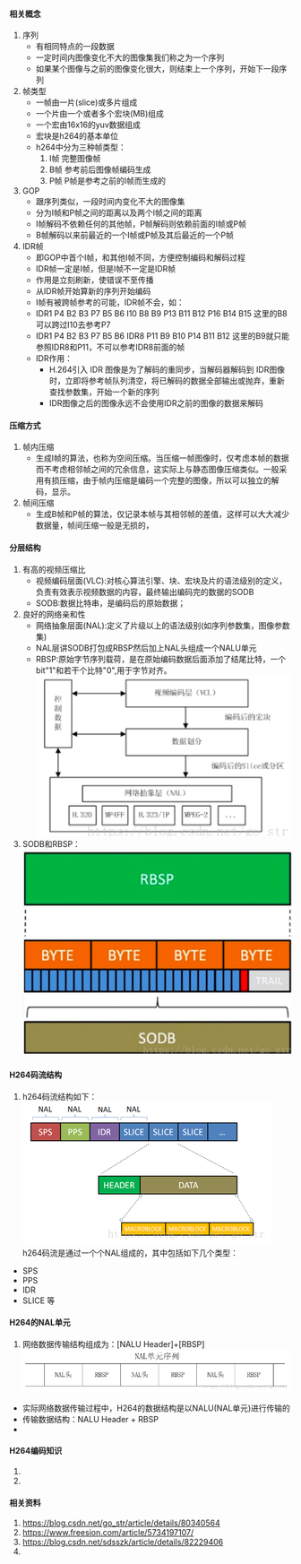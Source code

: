 #### 相关概念
1. 序列
    * 有相同特点的一段数据
    * 一定时间内图像变化不大的图像集我们称之为一个序列
    * 如果某个图像与之前的图像变化很大，则结束上一个序列，开始下一段序列
2. 帧类型
    * 一帧由一片(slice)或多片组成
    * 一个片由一个或者多个宏块(MB)组成
    * 一个宏由16x16的yuv数据组成
    * 宏块是h264的基本单位
    * h264中分为三种帧类型：
        1. I帧 完整图像帧
        2. B帧 参考前后图像帧编码生成
        3. P帧 P帧是参考之前的I帧而生成的
3. GOP
    * 跟序列类似，一段时间内变化不大的图像集
    * 分为I帧和P帧之间的距离以及两个I帧之间的距离
    * I帧解码不依赖任何的其他帧，P帧解码则依赖前面的I帧或P帧
    * B帧解码以来前最近的一个I帧或P帧及其后最近的一个P帧
4. IDR帧
    * 即GOP中首个I帧，和其他I帧不同，方便控制编码和解码过程
    * IDR帧一定是I帧，但是I帧不一定是IDR帧
    * 作用是立刻刷新，使错误不至传播
    * 从IDR帧开始算新的序列开始编码
    * I帧有被跨帧参考的可能，IDR帧不会，如：
    + IDR1 P4 B2 B3   P7   B5 B6   I10   B8   B9 P13 B11 B12 P16 B14 B15 这里的B8可以跨过I10去参考P7
    + IDR1 P4 B2 B3 P7 B5 B6   IDR8   P11   B9   B10 P14 B11 B12 这里的B9就只能参照IDR8和P11，不可以参考IDR8前面的帧
    + IDR作用：
        * H.264引入 IDR 图像是为了解码的重同步，当解码器解码到 IDR图像时，立即将参考帧队列清空，将已解码的数据全部输出或抛弃，重新查找参数集，开始一个新的序列
        * IDR图像之后的图像永远不会使用IDR之前的图像的数据来解码 

#### 压缩方式
1. 帧内压缩
    * 生成I帧的算法，也称为空间压缩。当压缩一帧图像时，仅考虑本帧的数据而不考虑相邻帧之间的冗余信息，这实际上与静态图像压缩类似。一般采用有损压缩，由于帧内压缩是编码一个完整的图像，所以可以独立的解码，显示。
2. 帧间压缩
    * 生成B帧和P帧的算法，仅记录本帧与其相邻帧的差值，这样可以大大减少数据量，帧间压缩一般是无损的，

#### 分层结构
1. 有高的视频压缩比
    * 视频编码层面(VLC):对核心算法引擎、块、宏块及片的语法级别的定义，负责有效表示视频数据的内容，最终输出编码完的数据的SODB
    * SODB:数据比特串，是编码后的原始数据；
2. 良好的网络亲和性
    * 网络抽象层面(NAL):定义了片级以上的语法级别(如序列参数集，图像参数集)
    * NAL层讲SODB打包成RBSP然后加上NAL头组成一个NALU单元
    * RBSP:原始字节序列载荷，是在原始编码数据后面添加了结尾比特，一个bit"1"和若干个比特"0",用于字节对齐。
    ![VLC_NAL](./VCL_NAL.png)
3. SODB和RBSP：
![SODB](./sodb.png)

#### H264码流结构
1. h264码流结构如下：
![h264](./h264码流结构.png)
h264码流是通过一个个NAL组成的，其中包括如下几个类型：
* SPS 
* PPS
* IDR
* SLICE
等

#### H264的NAL单元
1. 网络数据传输结构组成为：[NALU Header]+[RBSP]
![NAL单元序列](./NAL单元序列.png)
* 实际网络数据传输过程中，H264的数据结构是以NALU(NAL单元)进行传输的
* 传输数据结构：NALU Header + RBSP
* 

#### H264编码知识
1. 
2. 

#### 

#### 相关资料
1. https://blog.csdn.net/go_str/article/details/80340564
2. https://www.freesion.com/article/5734197107/
3. https://blog.csdn.net/sdsszk/article/details/82229406
4. 